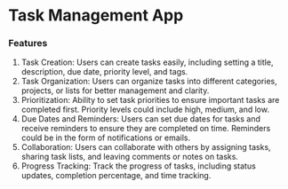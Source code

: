 # Task Management App
### Features
1. Task Creation: Users can create tasks easily, including setting a title, description, due date, priority level, and tags.
2. Task Organization: Users can organize tasks into different categories, projects, or lists for better management and clarity.
3. Prioritization: Ability to set task priorities to ensure important tasks are completed first. Priority levels could include high, medium, and low.
4. Due Dates and Reminders: Users can set due dates for tasks and receive reminders to ensure they are completed on time. Reminders could be in the form of notifications or emails.
5. Collaboration: Users can collaborate with others by assigning tasks, sharing task lists, and leaving comments or notes on tasks.
6. Progress Tracking: Track the progress of tasks, including status updates, completion percentage, and time tracking.
